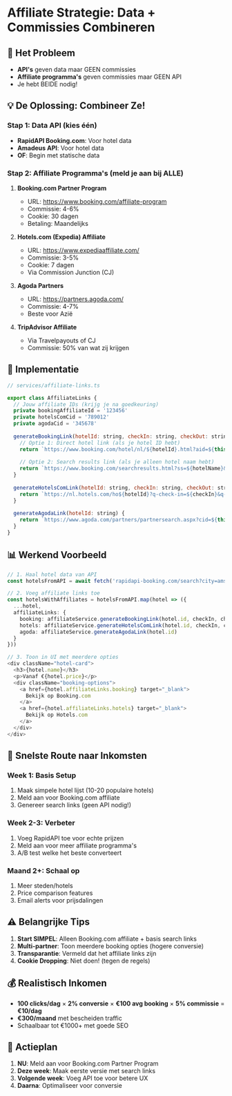 # Affiliate Strategie: Data + Commissies Combineren

## 🎯 Het Probleem
- **API's** geven data maar GEEN commissies
- **Affiliate programma's** geven commissies maar GEEN API
- Je hebt BEIDE nodig!

## 💡 De Oplossing: Combineer Ze!

### Stap 1: Data API (kies één)
- **RapidAPI Booking.com**: Voor hotel data
- **Amadeus API**: Voor hotel data
- **OF**: Begin met statische data

### Stap 2: Affiliate Programma's (meld je aan bij ALLE)
1. **Booking.com Partner Program**
   - URL: https://www.booking.com/affiliate-program
   - Commissie: 4-6%
   - Cookie: 30 dagen
   - Betaling: Maandelijks

2. **Hotels.com (Expedia) Affiliate**
   - URL: https://www.expediaaffiliate.com/
   - Commissie: 3-5%
   - Cookie: 7 dagen
   - Via Commission Junction (CJ)

3. **Agoda Partners**
   - URL: https://partners.agoda.com/
   - Commissie: 4-7%
   - Beste voor Azië

4. **TripAdvisor Affiliate**
   - Via Travelpayouts of CJ
   - Commissie: 50% van wat zij krijgen

## 🔧 Implementatie

```javascript
// services/affiliate-links.ts

export class AffiliateLinks {
  // Jouw affiliate IDs (krijg je na goedkeuring)
  private bookingAffiliateId = '123456'
  private hotelsComCid = '789012'
  private agodaCid = '345678'
  
  generateBookingLink(hotelId: string, checkIn: string, checkOut: string) {
    // Optie 1: Direct hotel link (als je hotel ID hebt)
    return `https://www.booking.com/hotel/nl/${hotelId}.html?aid=${this.bookingAffiliateId}&checkin=${checkIn}&checkout=${checkOut}`
    
    // Optie 2: Search results link (als je alleen hotel naam hebt)
    return `https://www.booking.com/searchresults.html?ss=${hotelName}&aid=${this.bookingAffiliateId}&checkin=${checkIn}&checkout=${checkOut}`
  }
  
  generateHotelsComLink(hotelId: string, checkIn: string, checkOut: string) {
    return `https://nl.hotels.com/ho${hotelId}?q-check-in=${checkIn}&q-check-out=${checkOut}&cid=${this.hotelsComCid}`
  }
  
  generateAgodaLink(hotelId: string) {
    return `https://www.agoda.com/partners/partnersearch.aspx?cid=${this.agodaCid}&hid=${hotelId}`
  }
}
```

## 📊 Werkend Voorbeeld

```typescript
// 1. Haal hotel data van API
const hotelsFromAPI = await fetch('rapidapi-booking.com/search?city=amsterdam')

// 2. Voeg affiliate links toe
const hotelsWithAffiliates = hotelsFromAPI.map(hotel => ({
  ...hotel,
  affiliateLinks: {
    booking: affiliateService.generateBookingLink(hotel.id, checkIn, checkOut),
    hotels: affiliateService.generateHotelsComLink(hotel.id, checkIn, checkOut),
    agoda: affiliateService.generateAgodaLink(hotel.id)
  }
}))

// 3. Toon in UI met meerdere opties
<div className="hotel-card">
  <h3>{hotel.name}</h3>
  <p>Vanaf €{hotel.price}</p>
  <div className="booking-options">
    <a href={hotel.affiliateLinks.booking} target="_blank">
      Bekijk op Booking.com
    </a>
    <a href={hotel.affiliateLinks.hotels} target="_blank">
      Bekijk op Hotels.com
    </a>
  </div>
</div>
```

## 🚀 Snelste Route naar Inkomsten

### Week 1: Basis Setup
1. Maak simpele hotel lijst (10-20 populaire hotels)
2. Meld aan voor Booking.com affiliate
3. Genereer search links (geen API nodig!)

### Week 2-3: Verbeter
1. Voeg RapidAPI toe voor echte prijzen
2. Meld aan voor meer affiliate programma's
3. A/B test welke het beste converteert

### Maand 2+: Schaal op
1. Meer steden/hotels
2. Price comparison features
3. Email alerts voor prijsdalingen

## ⚠️ Belangrijke Tips

1. **Start SIMPEL**: Alleen Booking.com affiliate + basis search links
2. **Multi-partner**: Toon meerdere booking opties (hogere conversie)
3. **Transparantie**: Vermeld dat het affiliate links zijn
4. **Cookie Dropping**: Niet doen! (tegen de regels)

## 💰 Realistisch Inkomen

- **100 clicks/dag** × **2% conversie** × **€100 avg booking** × **5% commissie** = **€10/dag**
- **€300/maand** met bescheiden traffic
- Schaalbaar tot €1000+ met goede SEO

## 🎯 Actieplan

1. **NU**: Meld aan voor Booking.com Partner Program
2. **Deze week**: Maak eerste versie met search links
3. **Volgende week**: Voeg API toe voor betere UX
4. **Daarna**: Optimaliseer voor conversie